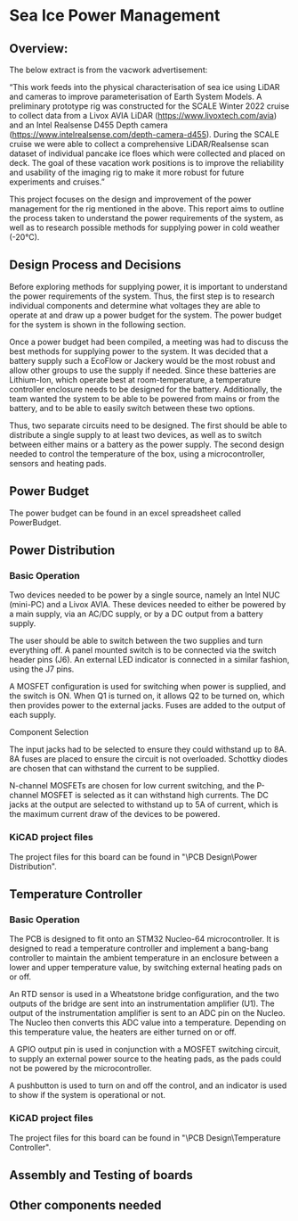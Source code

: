 # Sea Ice Power Management

## Overview: 

The below extract is from the vacwork advertisement: 

“This work feeds into the physical characterisation of sea ice using LiDAR and cameras to improve parameterisation of Earth System Models. A preliminary prototype rig was constructed for the SCALE Winter 2022 cruise to collect data from a Livox AVIA LiDAR (https://www.livoxtech.com/avia) and an Intel Realsense D455 Depth camera (https://www.intelrealsense.com/depth-camera-d455). During the SCALE cruise we were able to collect a comprehensive LiDAR/Realsense scan dataset of individual pancake ice floes which were collected and placed on deck. The goal of these vacation work positions is to improve the reliability and usability of the imaging rig to make it more robust for future experiments and cruises.” 

This project focuses on the design and improvement of the power management for the rig mentioned in the above. This report aims to outline the process taken to understand the power requirements of the system, as well as to research possible methods for supplying power in cold weather (-20°C). 

## Design Process and Decisions 

Before exploring methods for supplying power, it is important to understand the power requirements of the system. Thus, the first step is to research individual components and determine what voltages they are able to operate at and draw up a power budget for the system. The power budget for the system is shown in the following section. 

Once a power budget had been compiled, a meeting was had to discuss the best methods for supplying power to the system. It was decided that a battery supply such a EcoFlow or Jackery would be the most robust and allow other groups to use the supply if needed. Since these batteries are Lithium-Ion, which operate best at room-temperature, a temperature controller enclosure needs to be designed for the battery. Additionally, the team wanted the system to be able to be powered from mains or from the battery, and to be able to easily switch between these two options. 

Thus, two separate circuits need to be designed. The first should be able to distribute a single supply to at least two devices, as well as to switch between either mains or a battery as the power supply. The second design needed to control the temperature of the box, using a microcontroller, sensors and heating pads. 

## Power Budget

The power budget can be found in an excel spreadsheet called PowerBudget.

## Power Distribution

### Basic Operation

Two devices needed to be power by a single source, namely an Intel NUC (mini-PC) and a Livox AVIA. These devices needed to either be powered by a main supply, via an AC/DC supply, or by a DC output from a battery supply. 

The user should be able to switch between the two supplies and turn everything off. A panel mounted switch is to be connected via the switch header pins (J6). An external LED indicator is connected in a similar fashion, using the J7 pins.  

A MOSFET configuration is used for switching when power is supplied, and the switch is ON. When Q1 is turned on, it allows Q2 to be turned on, which then provides power to the external jacks. Fuses are added to the output of each supply. 

Component Selection 

The input jacks had to be selected to ensure they could withstand up to 8A. 8A fuses are placed to ensure the circuit is not overloaded. Schottky diodes are chosen that can withstand the current to be supplied. 

N-channel MOSFETs are chosen for low current switching, and the P-channel MOSFET is selected as it can withstand high currents. The DC jacks at the output are selected to withstand up to 5A of current, which is the maximum current draw of the devices to be powered. 

### KiCAD project files

The project files for this board can be found in "\PCB Design\Power Distribution".

## Temperature Controller

### Basic Operation

The PCB is designed to fit onto an STM32 Nucleo-64 microcontroller. It is designed to read a temperature controller and implement a bang-bang controller to maintain the ambient temperature in an enclosure between a lower and upper temperature value, by switching external heating pads on or off.  

An RTD sensor is used in a Wheatstone bridge configuration, and the two outputs of the bridge are sent into an instrumentation amplifier (U1). The output of the instrumentation amplifier is sent to an ADC pin on the Nucleo. The Nucleo then converts this ADC value into a temperature. Depending on this temperature value, the heaters are either turned on or off.  

A GPIO output pin is used in conjunction with a MOSFET switching circuit, to supply an external power source to the heating pads, as the pads could not be powered by the microcontroller. 

A pushbutton is used to turn on and off the control, and an indicator is used to show if the system is operational or not.  

### KiCAD project files

The project files for this board can be found in "\PCB Design\Temperature Controller".

## Assembly and Testing of boards

## Other components needed

